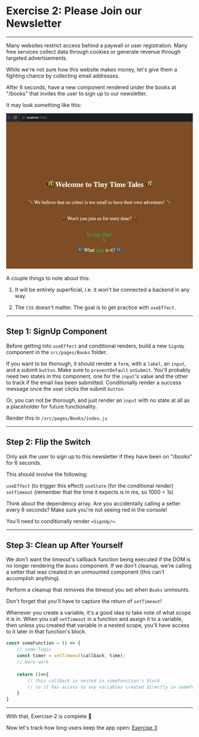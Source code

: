 # Exercise 2: Please Join our Newsletter

---

Many websites restrict access behind a paywall or user registration. Many free services collect data through cookies or generate revenue through targeted advertisements.

While we're not sure how this website makes money, let's give them a fighting chance by collecting email addresses.

After 6 seconds, have a new component rendered under the books at "/books" that invites the user to sign up to our newsletter.

It may look something like this:

![signing up](./assets/signUp.gif)

A couple things to note about this:

1. It will be entirely superficial, i.e. it won't be connected a backend in any way.

2. The `CSS` doesn't matter. The goal is to get practice with `useEffect`.

---

## Step 1: SignUp Component

Before getting into `useEffect` and conditional renders, build a new `SignUp` component in the `src/pages/Books` folder.

If you want to be thorough, it should render a `form`, with a `label`, an `input`, and a submit `button`. Make sure to `preventDefault` `onSubmit`. You'll probably need two states in this component, one for the `input`'s value and the other to track if the email has been submitted. Conditionally render a success message once the user clicks the submit `button`.

Or, you can not be thorough, and just render an `input` with no state at all as a placeholder for future functionality.

Render this in `/src/pages/Books/index.js`

---

## Step 2: Flip the Switch

Only ask the user to sign up to this newsletter if they have been on "/books" for 6 seconds.

This should involve the following:

`useEffect` (to trigger this effect)
`useState` (for the conditional render)
`setTimeout` (remember that the time it expects is in ms, so 1000 = 1s)

Think about the dependency array. Are you accidentally calling a setter every 6 seconds?  Make sure you're not seeing red in the console!

You'll need to conditionally render `<SignUp/>`.

---

## Step 3: Clean up After Yourself

We don't want the timeout's callback function being executed if the DOM is no longer rendering the `Books` component. If we don't cleanup, we're calling a setter that was created in an unmounted component (this can't accomplish anything).

Perform a cleanup that removes the timeout you set when `Books` unmounts.

Don't forget that you'll have to capture the return of `setTimeout`!

Whenever you create a variable, it's a good idea to take note of what scope it is in. When you call `setTimeout` in a function and assign it to a variable, then unless you created that variable in a nested scope, you'll have access to it later in that function's block.

```js
const someFunction = () => {
	// some logic
	const timer = setTimeout(callback, time);
	// more work

	return ()=>{
		// this callback is nested in someFunction's block
		// so it has access to any variables created directly in someFunction
	}
}
```

---

With that, Exercise-2 is complete 🎉

Now let's track how long users keep the app open: [Exercise 3](./exercise-3.md)